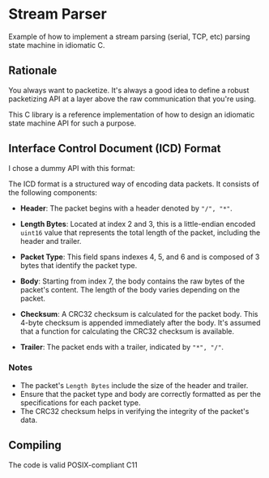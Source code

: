 
# Stream Parser
Example of how to implement a stream parsing (serial, TCP, etc) parsing state machine in idiomatic C.

## Rationale
You always want to packetize. It's always a good idea to define a robust packetizing API at a layer above the raw communication that you're using.

This C library is a reference implementation of how to design an idiomatic state machine API for such a purpose. 

## Interface Control Document (ICD) Format

I chose a dummy API with this format:

The ICD format is a structured way of encoding data packets. It consists of the following components:

- **Header**: The packet begins with a header denoted by `"/", "*"`.
  
- **Length Bytes**: Located at index 2 and 3, this is a little-endian encoded `uint16` value that represents the total length of the packet, including the header and trailer.

- **Packet Type**: This field spans indexes 4, 5, and 6 and is composed of 3 bytes that identify the packet type.

- **Body**: Starting from index 7, the body contains the raw bytes of the packet's content. The length of the body varies depending on the packet.

- **Checksum**: A CRC32 checksum is calculated for the packet body. This 4-byte checksum is appended immediately after the body. It's assumed that a function for calculating the CRC32 checksum is available.

- **Trailer**: The packet ends with a trailer, indicated by `"*", "/"`.

### Notes
- The packet's `Length Bytes` include the size of the header and trailer.
- Ensure that the packet type and body are correctly formatted as per the specifications for each packet type.
- The CRC32 checksum helps in verifying the integrity of the packet's data.

## Compiling
The code is valid POSIX-compliant C11
